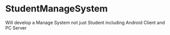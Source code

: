 # StudentManageSystem
Will develop a Manage System not just Student
including Android Client and PC Server

